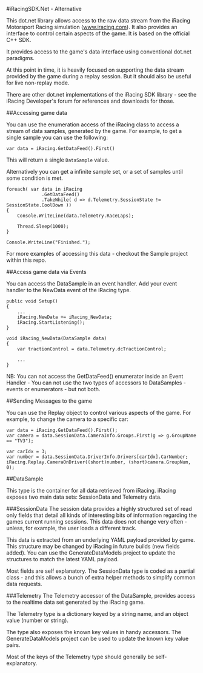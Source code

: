 #iRacingSDK.Net - Alternative

This dot.net library allows access to the raw data stream from the iRacing Motorsport Racing simulation (www.iracing.com).  It also provides an interface to control certain aspects of the game.  It is based on the official C++ SDK.

It provides access to the game's data interface using conventional dot.net paradigms.

At this point in time, it is heavily focused on supporting the data stream provided by the game during a replay session.  But it should also be useful for live non-replay mode.

There are other dot.net implementations of the iRacing SDK library - see the iRacing Developer's forum for references and downloads for those.

##Accessing game data

You can use the enumeration access of the iRacing class to access a stream of data samples, generated by the game.  For example, to get a single sample you can use the following:

`var data = iRacing.GetDataFeed().First()`
 
This will return a single `DataSample` value.  

Alternatively you can get a infinite sample set, or a set of samples until some condition is met.

```
foreach( var data in iRacing
             .GetDataFeed()
             .TakeWhile( d => d.Telemetry.SessionState != SessionState.CoolDown ))
{
    Console.WriteLine(data.Telemetry.RaceLaps);

    Thread.Sleep(1000);
}

Console.WriteLine("Finished.");

```
For more examples of accessing this data - checkout the Sample project within this repo.

##Access game data via Events

You can access the DataSample in an event handler.  Add your event handler to the NewData event of the iRacing type.

```
public void Setup()
{
    ...
    iRacing.NewData += iRacing_NewData;
    iRacing.StartListening();
}

void iRacing_NewData(DataSample data)
{
    var tractionControl = data.Telemetry.dcTractionControl;

    ...
}

```
NB:  You can not access the GetDataFeed() enumerator inside an Event Handler - You can not use the two types of accessors to DataSamples - events or enumerators - but not both.

##Sending Messages to the game

You can use the Replay object to control various aspects of the game.  For example, to change the camera to a specific car:

```
var data = iRacing.GetDataFeed().First();
var camera = data.SessionData.CameraInfo.Groups.First(g => g.GroupName == "TV3");

var carIdx = 3;
var number = data.SessionData.DriverInfo.Drivers[carIdx].CarNumber;
iRacing.Replay.CameraOnDriver((short)number, (short)camera.GroupNum, 0);
```

##DataSample

This type is the container for all data retrieved from iRacing.  iRacing exposes two main data sets: SessionData and Telemetry data. 

###SessionData
The session data provides a highly structured set of read only fields that detail all kinds of interesting bits of information regarding the games current running sessions.  This data does not change very often - unless, for example, the user loads a different track.

This data is extracted from an underlying YAML payload provided by game.  This structure may be changed by iRacing in future builds (new fields added).  You can use the GenerateDataModels project to update the structures to match the latest YAML payload.

Most fields are self explanatory.  The SessionData type is coded as a partial class - and this allows a bunch of extra helper methods to simplify common data requests.

###Telemetry
The Telemetry accessor of the DataSample, provides access to the realtime data set generated by the iRacing game.  

The Telemetry type is a dictionary keyed by a string name, and an object value (number or string).

The type also exposes the known key values in handy accessors.  The GenerateDataModels project can be used to update the known key value pairs.

Most of the keys of the Telemetry type should generally be self-explanatory.
